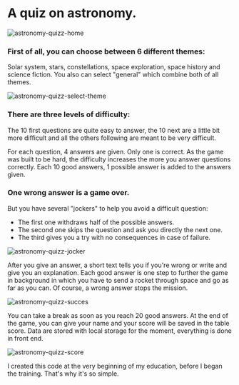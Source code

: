 # A quiz on astronomy.


![astronomy-quizz-home](https://github.com/Nicolas-CHRETIEN/astronomy-quiz/assets/132827127/3f48fb03-3678-4d33-bdab-d70fc352aa13)





 ### First of all, you can choose between 6 different themes:
 
 Solar system, stars, constellations, space exploration, space history and science fiction.
 You also can select "general" which combine both of all themes.


![astronomy-quizz-select-theme](https://github.com/Nicolas-CHRETIEN/astronomy-quiz/assets/132827127/7b3ac0be-af2f-4c8f-a86c-69baf9f32de9)




 

### There are three levels of difficulty:

The 10 first questions are quite easy to answer, the 10 next are a little bit more difficult and all the others following are meant to be very difficult.

For each question, 4 answers are given. Only one is correct.
As the game was built to be hard, the difficulty increases the more you answer questions correctly. 
Each 10 good answers, 1 possible answer is added to the answers given.

### One wrong answer is a game over.
But you have several "jockers" to help you avoid a difficult question:

  - The first one withdraws half of the possible answers.
  - The second one skips the question and ask you directly the next one.
  - The third gives you a try with no consequences in case of failure.


![astronomy-quizz-jocker](https://github.com/Nicolas-CHRETIEN/astronomy-quiz/assets/132827127/7deb8885-bc5b-495d-a633-7998006f8f64)




After you give an answer, a short text tells you if you're wrong or write and give you an explanation.
Each good answer is one step to further the game in background in which you have to send a rocket through space and go as far as you can. 
Of course, a wrong answer stops the mission.


![astronomy-quizz-succes](https://github.com/Nicolas-CHRETIEN/astronomy-quiz/assets/132827127/b3f9d50d-3182-4afd-9e38-5cf93643f334)





You can take a break as soon as you reach 20 good answers.
At the end of the game, you can give your name and your score will be saved in the table score.
Data are stored with local storage for the moment, everything is done in front end.



![astronomy-quizz-score](https://github.com/Nicolas-CHRETIEN/astronomy-quiz/assets/132827127/5a7985a0-73c4-41cf-a388-ee041ac60e46)







I created this code at the very beginning of my education, before I began the training.
That's why it's so simple.
